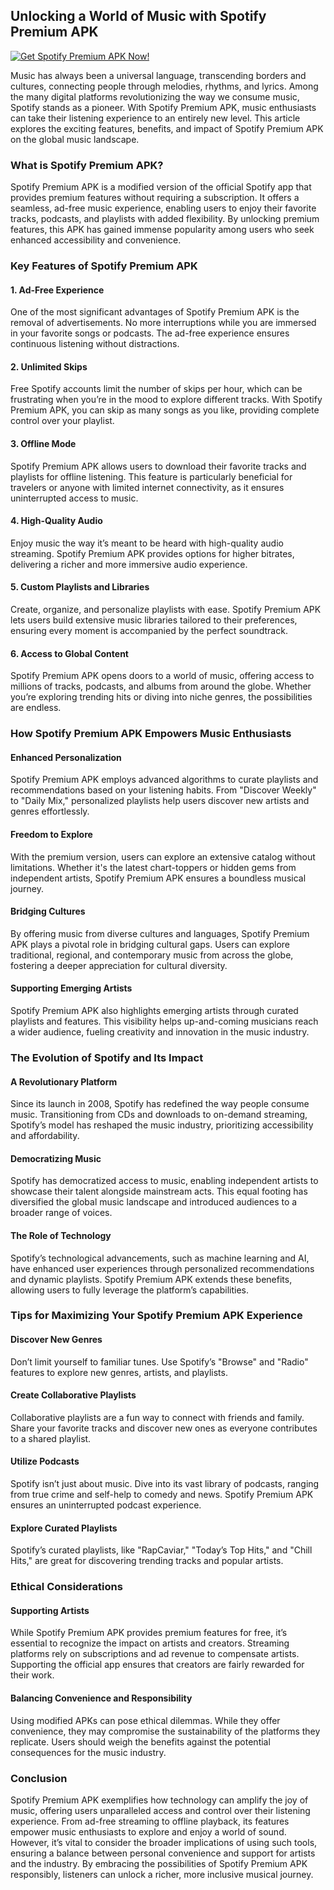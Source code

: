 ## Unlocking a World of Music with Spotify Premium APK

[![Get Spotify Premium APK Now!](https://img.shields.io/badge/Download%20Spotify%20Premium%20APK-blue?style=for-the-badge&logo=spotify&logoColor=white&labelColor=blue&color=blue&link=https://www.apkbros.com/spotify-premium-apk/)](https://bom.so/7nIk8O)

Music has always been a universal language, transcending borders and cultures, connecting people through melodies, rhythms, and lyrics. Among the many digital platforms revolutionizing the way we consume music, Spotify stands as a pioneer. With Spotify Premium APK, music enthusiasts can take their listening experience to an entirely new level. This article explores the exciting features, benefits, and impact of Spotify Premium APK on the global music landscape.

### What is Spotify Premium APK?
Spotify Premium APK is a modified version of the official Spotify app that provides premium features without requiring a subscription. It offers a seamless, ad-free music experience, enabling users to enjoy their favorite tracks, podcasts, and playlists with added flexibility. By unlocking premium features, this APK has gained immense popularity among users who seek enhanced accessibility and convenience.

### Key Features of Spotify Premium APK

#### 1. **Ad-Free Experience**
One of the most significant advantages of Spotify Premium APK is the removal of advertisements. No more interruptions while you are immersed in your favorite songs or podcasts. The ad-free experience ensures continuous listening without distractions.

#### 2. **Unlimited Skips**
Free Spotify accounts limit the number of skips per hour, which can be frustrating when you’re in the mood to explore different tracks. With Spotify Premium APK, you can skip as many songs as you like, providing complete control over your playlist.

#### 3. **Offline Mode**
Spotify Premium APK allows users to download their favorite tracks and playlists for offline listening. This feature is particularly beneficial for travelers or anyone with limited internet connectivity, as it ensures uninterrupted access to music.

#### 4. **High-Quality Audio**
Enjoy music the way it’s meant to be heard with high-quality audio streaming. Spotify Premium APK provides options for higher bitrates, delivering a richer and more immersive audio experience.

#### 5. **Custom Playlists and Libraries**
Create, organize, and personalize playlists with ease. Spotify Premium APK lets users build extensive music libraries tailored to their preferences, ensuring every moment is accompanied by the perfect soundtrack.

#### 6. **Access to Global Content**
Spotify Premium APK opens doors to a world of music, offering access to millions of tracks, podcasts, and albums from around the globe. Whether you’re exploring trending hits or diving into niche genres, the possibilities are endless.

### How Spotify Premium APK Empowers Music Enthusiasts

#### Enhanced Personalization
Spotify Premium APK employs advanced algorithms to curate playlists and recommendations based on your listening habits. From "Discover Weekly" to "Daily Mix," personalized playlists help users discover new artists and genres effortlessly.

#### Freedom to Explore
With the premium version, users can explore an extensive catalog without limitations. Whether it's the latest chart-toppers or hidden gems from independent artists, Spotify Premium APK ensures a boundless musical journey.

#### Bridging Cultures
By offering music from diverse cultures and languages, Spotify Premium APK plays a pivotal role in bridging cultural gaps. Users can explore traditional, regional, and contemporary music from across the globe, fostering a deeper appreciation for cultural diversity.

#### Supporting Emerging Artists
Spotify Premium APK also highlights emerging artists through curated playlists and features. This visibility helps up-and-coming musicians reach a wider audience, fueling creativity and innovation in the music industry.

### The Evolution of Spotify and Its Impact

#### A Revolutionary Platform
Since its launch in 2008, Spotify has redefined the way people consume music. Transitioning from CDs and downloads to on-demand streaming, Spotify’s model has reshaped the music industry, prioritizing accessibility and affordability.

#### Democratizing Music
Spotify has democratized access to music, enabling independent artists to showcase their talent alongside mainstream acts. This equal footing has diversified the global music landscape and introduced audiences to a broader range of voices.

#### The Role of Technology
Spotify’s technological advancements, such as machine learning and AI, have enhanced user experiences through personalized recommendations and dynamic playlists. Spotify Premium APK extends these benefits, allowing users to fully leverage the platform’s capabilities.

### Tips for Maximizing Your Spotify Premium APK Experience

#### Discover New Genres
Don’t limit yourself to familiar tunes. Use Spotify’s "Browse" and "Radio" features to explore new genres, artists, and playlists.

#### Create Collaborative Playlists
Collaborative playlists are a fun way to connect with friends and family. Share your favorite tracks and discover new ones as everyone contributes to a shared playlist.

#### Utilize Podcasts
Spotify isn’t just about music. Dive into its vast library of podcasts, ranging from true crime and self-help to comedy and news. Spotify Premium APK ensures an uninterrupted podcast experience.

#### Explore Curated Playlists
Spotify’s curated playlists, like "RapCaviar," "Today’s Top Hits," and "Chill Hits," are great for discovering trending tracks and popular artists.

### Ethical Considerations

#### Supporting Artists
While Spotify Premium APK provides premium features for free, it’s essential to recognize the impact on artists and creators. Streaming platforms rely on subscriptions and ad revenue to compensate artists. Supporting the official app ensures that creators are fairly rewarded for their work.

#### Balancing Convenience and Responsibility
Using modified APKs can pose ethical dilemmas. While they offer convenience, they may compromise the sustainability of the platforms they replicate. Users should weigh the benefits against the potential consequences for the music industry.

### Conclusion
Spotify Premium APK exemplifies how technology can amplify the joy of music, offering users unparalleled access and control over their listening experience. From ad-free streaming to offline playback, its features empower music enthusiasts to explore and enjoy a world of sound. However, it’s vital to consider the broader implications of using such tools, ensuring a balance between personal convenience and support for artists and the industry. By embracing the possibilities of Spotify Premium APK responsibly, listeners can unlock a richer, more inclusive musical journey.

